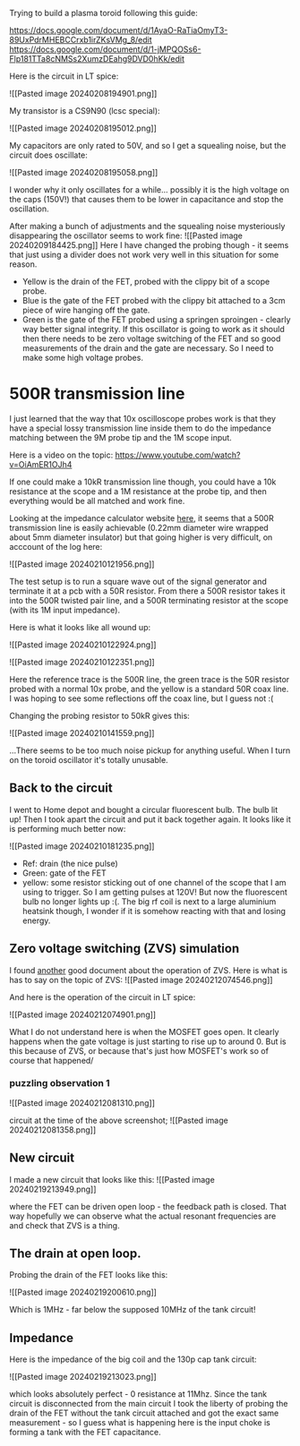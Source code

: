 
Trying to build a plasma toroid following this guide:

https://docs.google.com/document/d/1AyaO-RaTiaOmyT3-89UxPdrMHEBCCrxb1irZKsVMg_8/edit
https://docs.google.com/document/d/1-jMPQOSs6-Flp181TTa8cNMSs2XumzDEahg9DVD0hKk/edit

Here is the circuit in LT spice:

![[Pasted image 20240208194901.png]]

My transistor is a CS9N90 (lcsc special):

![[Pasted image 20240208195012.png]]

My capacitors are only rated to 50V, and so I get a squealing noise, but the circuit does oscillate:

![[Pasted image 20240208195058.png]]

I wonder why it only oscillates for a while... possibly it is the high voltage on the caps (150V!) that causes them to be lower in capacitance and stop the oscillation.

After making a bunch of adjustments and the squealing noise mysteriously disappearing the oscillator seems to work fine:
![[Pasted image 20240209184425.png]]
Here I have changed the probing though - it seems that just using a divider does not work very well in this situation for some reason. 
- Yellow is the drain of the FET, probed with the clippy bit of a scope probe.
- Blue is the gate of the FET probed with the clippy bit attached to a 3cm piece of wire hanging off the gate.
- Green is the gate of the FET probed using a springen sproingen - clearly way better signal integrity.
If this oscillator is going to work as it should then there needs to be zero voltage switching of the FET and so good measurements of the drain and the gate are necessary. So I need to make some high voltage probes.


# 500R transmission line
I just learned that the way that 10x oscilloscope probes work is that they have a special lossy transmission line inside them to do the impedance matching between the 9M probe tip and the 1M scope input. 

Here is a video on the topic:
https://www.youtube.com/watch?v=OiAmER1OJh4

If one could make a 10kR transmission line though, you could have a 10k resistance at the scope and a 1M resistance at the probe tip, and then everything would be all matched and work fine.

Looking at the impedance calculator website [here](https://www.allaboutcircuits.com/tools/twisted-pair-impedance-calculator/), it seems that a 500R transmission line is easily achievable (0.22mm diameter wire wrapped about 5mm diameter insulator) but that going higher is very difficult, on acccount of the log here:

![[Pasted image 20240210121956.png]]

The test setup is to run a square wave out of the signal generator and terminate it at a pcb with a 50R resistor. From there a 500R resistor takes it into the 500R twisted pair line, and a 500R terminating resistor at the scope (with its 1M input impedance).


Here is what it looks like all wound up:

![[Pasted image 20240210122924.png]]

![[Pasted image 20240210122351.png]]

Here the reference trace is the 500R line, the green trace is the 50R resistor probed with a normal 10x probe, and the yellow is a standard 50R coax line. I was hoping to see some reflections off the coax line, but I guess not :(

Changing the probing resistor to 50kR gives this:

![[Pasted image 20240210141559.png]]

...There seems to be too much noise pickup for anything useful. When I turn on the toroid oscillator it's totally unusable.

## Back to the circuit
I went to Home depot and bought a circular fluorescent bulb. The bulb lit up! Then I took apart the circuit and put it back together again. It looks like it is performing much better now:

![[Pasted image 20240210181235.png]]

- Ref: drain (the nice pulse)
- Green: gate of the FET
- yellow: some resistor sticking out of one channel of the scope that I am using to trigger.
So I am getting pulses at 120V! But now the fluorescent bulb no longer lights up :(. The big rf coil is next to a large aluminium heatsink though, I wonder if it is somehow reacting with that and losing energy.

## Zero voltage switching (ZVS) simulation
I found [another](https://docs.google.com/document/d/12zzin_l4TYB7Etak3atULsMw10s3H--E5xJSFTTWbV8/edit) good document about the operation of ZVS. Here is what is has to say on the topic of ZVS:
![[Pasted image 20240212074546.png]]

And here is the operation of the circuit in LT spice:

![[Pasted image 20240212074901.png]]

What I do not understand here is when the MOSFET goes open. It clearly happens when the gate voltage is just starting to rise up to around 0. But is this because of ZVS, or because that's just how MOSFET's work so of course that happened/

### puzzling observation 1

![[Pasted image 20240212081310.png]]

circuit at the time of the above screenshot;
![[Pasted image 20240212081358.png]]



## New circuit

I made a new circuit that looks like this:
![[Pasted image 20240219213949.png]]

where the FET can be driven open loop - the feedback path is closed. That way hopefully we can observe what the actual resonant frequencies are and check that   ZVS is a thing.

## The drain at open loop.

Probing the drain of the FET looks like this:

![[Pasted image 20240219200610.png]]

Which is 1MHz - far below the supposed 10MHz of the tank circuit!
## Impedance

Here is the impedance of the big coil and the 130p cap tank circuit:

![[Pasted image 20240219213023.png]]

which looks absolutely perfect - 0 resistance at 11Mhz. Since the tank circuit is disconnected from the main circuit I took the liberty of probing the drain of the FET without the tank circuit attached and got the exact same measurement - so  I guess what is happening here is the input choke is forming a tank with the FET capacitance.

